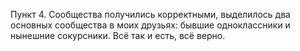 Пункт 4. Сообщества получились корректными, выделилось два основных сообщества в моих друзьях: бывшие одноклассники и нынешние сокурсники. Всё так и есть, всё верно. 
